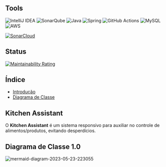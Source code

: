 ## Tools
![IntelliJ IDEA](https://img.shields.io/badge/IntelliJIDEA-000000.svg?style=for-the-badge&logo=intellij-idea&logoColor=white)
![SonarQube](https://img.shields.io/badge/SonarQube-black?style=for-the-badge&logo=sonarqube&logoColor=4E9BCD)
![Java](https://img.shields.io/badge/java-%23ED8B00.svg?style=for-the-badge&logo=openjdk&logoColor=white)
![Spring](https://img.shields.io/badge/spring-%236DB33F.svg?style=for-the-badge&logo=spring&logoColor=white)
![GitHub Actions](https://img.shields.io/badge/github%20actions-%232671E5.svg?style=for-the-badge&logo=githubactions&logoColor=white)
![MySQL](https://img.shields.io/badge/mysql-%2300f.svg?style=for-the-badge&logo=mysql&logoColor=white)
![AWS](https://img.shields.io/badge/AWS-%23FF9900.svg?style=for-the-badge&logo=amazon-aws&logoColor=white)

[![SonarCloud](https://sonarcloud.io/images/project_badges/sonarcloud-white.svg)](https://sonarcloud.io/summary/new_code?id=bapadua_kitchen-assistant)
## Status
[![Maintainability Rating](https://sonarcloud.io/api/project_badges/measure?project=bapadua_kitchen-assistant&metric=sqale_rating)](https://sonarcloud.io/summary/new_code?id=bapadua_kitchen-assistant)
## Índice
* [Introdução](https://github.com/bapadua/kitchen-assistant/edit/main/README.md#kitchen-assistant)
* [Diagrama de Classe](https://github.com/bapadua/kitchen-assistant/edit/main/README.md#diagrama-de-classes-10) 

## Kitchen Assistant
O **Kitchen Assistant** é um sistema responsivo para auxiliar no controle de alimentos/produtos, evitando desperdícios.

## Diagrama de Classe 1.0
![mermaid-diagram-2023-05-23-223055](https://github.com/bapadua/kitchen-assistant/assets/3621327/6aab6179-4e2e-4df1-a586-6c7b8d9e4cfb)
